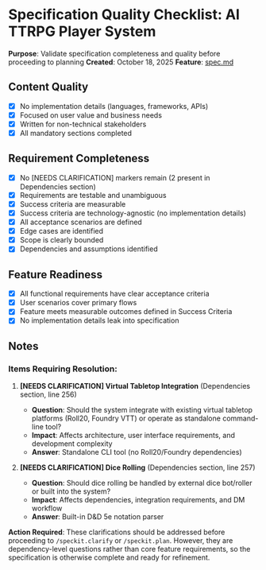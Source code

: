 # Specification Quality Checklist: AI TTRPG Player System

**Purpose**: Validate specification completeness and quality before proceeding to planning
**Created**: October 18, 2025
**Feature**: [spec.md](../spec.md)

## Content Quality

- [x] No implementation details (languages, frameworks, APIs)
- [x] Focused on user value and business needs
- [x] Written for non-technical stakeholders
- [x] All mandatory sections completed

## Requirement Completeness

- [x] No [NEEDS CLARIFICATION] markers remain (2 present in Dependencies section)
- [x] Requirements are testable and unambiguous
- [x] Success criteria are measurable
- [x] Success criteria are technology-agnostic (no implementation details)
- [x] All acceptance scenarios are defined
- [x] Edge cases are identified
- [x] Scope is clearly bounded
- [x] Dependencies and assumptions identified

## Feature Readiness

- [x] All functional requirements have clear acceptance criteria
- [x] User scenarios cover primary flows
- [x] Feature meets measurable outcomes defined in Success Criteria
- [x] No implementation details leak into specification

## Notes

### Items Requiring Resolution:

1. **[NEEDS CLARIFICATION] Virtual Tabletop Integration** (Dependencies section, line 256)
   - **Question**: Should the system integrate with existing virtual tabletop platforms (Roll20, Foundry VTT) or operate as standalone command-line tool?
   - **Impact**: Affects architecture, user interface requirements, and development complexity
   - **Answer**: Standalone CLI tool (no Roll20/Foundry dependencies)

2. **[NEEDS CLARIFICATION] Dice Rolling** (Dependencies section, line 257)
   - **Question**: Should dice rolling be handled by external dice bot/roller or built into the system?
   - **Impact**: Affects dependencies, integration requirements, and DM workflow
   - **Answer**: Built-in D&D 5e notation parser

**Action Required**: These clarifications should be addressed before proceeding to `/speckit.clarify` or `/speckit.plan`. However, they are dependency-level questions rather than core feature requirements, so the specification is otherwise complete and ready for refinement.
